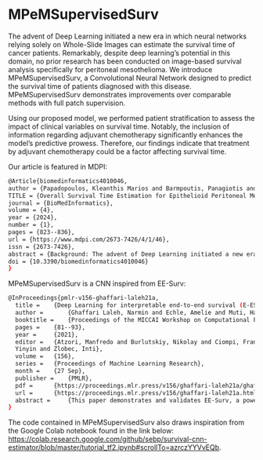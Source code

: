 # MPeMSupervisedSurv

The advent of Deep Learning initiated a new era in which neural networks relying solely on Whole-Slide Images can estimate the survival time of cancer patients. Remarkably, despite deep learning’s potential in this domain, no prior research has been conducted on image-based survival analysis specifically for peritoneal mesothelioma. 
We introduce MPeMSupervisedSurv, a Convolutional Neural Network designed to predict the survival time of patients diagnosed with this disease.  MPeMSupervisedSurv demonstrates improvements over comparable methods with full patch supervision.

Using our proposed model, we performed patient stratification to assess the impact of clinical variables on survival time. Notably, the inclusion of information regarding adjuvant chemotherapy significantly enhances the model’s predictive prowess. Therefore, our findings indicate that treatment by adjuvant chemotherapy could be a factor affecting survival time.

Our article is featured in MDPI:
```bash
@Article{biomedinformatics4010046,
author = {Papadopoulos, Kleanthis Marios and Barmpoutis, Panagiotis and Stathaki, Tania and Kepenekian, Vahan and Dartigues, Peggy and Valmary-Degano, Séverine and Illac-Vauquelin, Claire and Avérous, Gerlinde and Chevallier, Anne and Laverriere, Marie-Hélène and Villeneuve, Laurent and Glehen, Olivier and Isaac, Sylvie and Hommell-Fontaine, Juliette and Ng Kee Kwong, Francois and Benzerdjeb, Nazim},
TITLE = {Overall Survival Time Estimation for Epithelioid Peritoneal Mesothelioma Patients from Whole-Slide Images},
journal = {BioMedInformatics},
volume = {4},
year = {2024},
number = {1},
pages = {823--836},
url = {https://www.mdpi.com/2673-7426/4/1/46},
issn = {2673-7426},
abstract = {Background: The advent of Deep Learning initiated a new era in which neural networks relying solely on Whole-Slide Images can estimate the survival time of cancer patients. Remarkably, despite deep learning’s potential in this domain, no prior research has been conducted on image-based survival analysis specifically for peritoneal mesothelioma. Prior studies performed statistical analysis to identify disease factors impacting patients’ survival time. Methods: Therefore, we introduce MPeMSupervisedSurv, a Convolutional Neural Network designed to predict the survival time of patients diagnosed with this disease. We subsequently perform patient stratification based on factors such as their Peritoneal Cancer Index and on whether patients received chemotherapy treatment. Results: MPeMSupervisedSurv demonstrates improvements over comparable methods. Using our proposed model, we performed patient stratification to assess the impact of clinical variables on survival time. Notably, the inclusion of information regarding adjuvant chemotherapy significantly enhances the model’s predictive prowess. Conversely, repeating the process for other factors did not yield significant performance improvements. Conclusions: Overall, MPeMSupervisedSurv is an effective neural network which can predict the survival time of peritoneal mesothelioma patients. Our findings also indicate that treatment by adjuvant chemotherapy could be a factor affecting survival time.},
doi = {10.3390/biomedinformatics4010046}
}
```
MPeMSupervisedSurv is a CNN inspired from EE-Surv:
```bash
@InProceedings{pmlr-v156-ghaffari-laleh21a,
  title = 	 {Deep Learning for interpretable end-to-end survival (E-ESurv) prediction in gastrointestinal cancer histopathology},
  author =       {Ghaffari Laleh, Narmin and Echle, Amelie and Muti, Hannah Sophie and Hewitt, Katherine Jane and Volkmar, Schulz and Kather, Jakob Nikolas},
  booktitle = 	 {Proceedings of the MICCAI Workshop on Computational Pathology},
  pages = 	 {81--93},
  year = 	 {2021},
  editor = 	 {Atzori, Manfredo and Burlutskiy, Nikolay and Ciompi, Francesco and Li, Zhang and Minhas, Fayyaz and Müller, Henning and Peng, Tingying and Rajpoot, Nasir and Torben-Nielsen, Ben and van der Laak, Jeroen and Veta, Mitko and Yuan, 
  Yinyin and Zlobec, Inti},
  volume = 	 {156},
  series = 	 {Proceedings of Machine Learning Research},
  month = 	 {27 Sep},
  publisher =    {PMLR},
  pdf = 	 {https://proceedings.mlr.press/v156/ghaffari-laleh21a/ghaffari-laleh21a.pdf},
  url = 	 {https://proceedings.mlr.press/v156/ghaffari-laleh21a.html},
  abstract = 	 {This paper demonstrates and validates EE-Surv, a powerful yet algorithmically simple method to predict survival directly from whole slide images which we validate in colorectal and gastric cancer, two clinically relevant and markedly different tumor types.}
}
```
The code contained in MPeMSupervisedSurv also draws inspiration from the Google Colab notebook found in the link below:
https://colab.research.google.com/github/sebp/survival-cnn-estimator/blob/master/tutorial_tf2.ipynb#scrollTo=azrczYYVvEQb.
